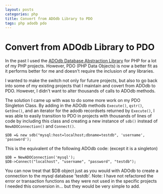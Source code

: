 ```yaml
--- 
layout: posts
categories: php
title: Convert from ADOdb Library to PDO
tags: php adodb pdo
---
```


Convert from ADOdb Library to PDO
=================================


In the past I used the <a title="php pdo singleton class" href="/php/php5-pdo-singleton-class/">ADOdb Database Abstraction Library</a> for PHP for a lot of my PHP projects. However, PDO (PHP Data Objects) is now a better fit as it performs better for me and doesn't require the inclusion of any libraries.

I wanted to make the switch not only for future projects, but also to go back into some of my existing projects that I maintain and covert from ADOdb to PDO. However, I didn't want to alter thousands of calls to ADOdb methods.

The solution I came up with was to do some more work on my PDO Singleton Class. By adding in the ADOdb methods <code>Execute()</code>, <code>qstr()</code>, <code>GetOne()</code>, and an iterator for the adodb recordsets returned by <code>Execute()</code>, I was able to easily transition to PDO in projects with thousands of lines of code by including this class and creating a new instance of <code>sdb()</code> instead of <code>NewADOConnection()</code> and <code>Connect()</code>.

<pre><code>$DB =&amp; new sdb("mysql:host=localhost;dbname=testdb", 'username', 'password');</code></pre>

This is the equivalent of the following ADOdb code: (except it is a singleton)

<pre><code>$DB = NewADOConnection('mysql');
$DB-&gt;Connect("localhost", "username", "password", "testdb");</code></pre>

You can now treat that $DB object just as you would with ADOdb to create a connection to the mysql database 'testdb'. Note: I have not refactored the error or transaction functions as they were not used in the specific projects I needed this conversion in... but they would be very simple to add.


